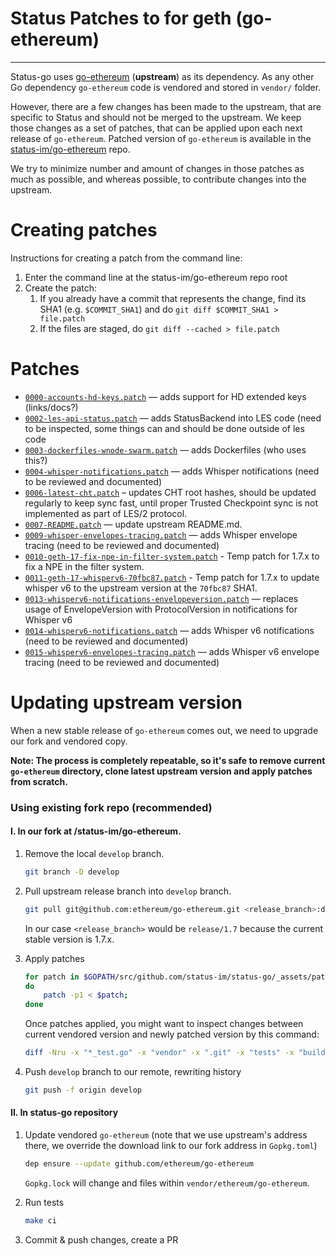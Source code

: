 # Status Patches to for geth (go-ethereum)
---

Status-go uses [go-ethereum](https://github.com/ethereum/go-ethereum) (**upstream**) as its dependency. As any other Go dependency `go-ethereum` code is vendored and stored in `vendor/` folder.

However, there are a few changes has been made to the upstream, that are specific to Status and should not be merged to the upstream. We keep those changes as a set of patches, that can be applied upon each next release of `go-ethereum`. Patched version of `go-ethereum` is available in the [status-im/go-ethereum](https://github.com/status/go-ethereum) repo.

We try to minimize number and amount of changes in those patches as much as possible, and whereas possible, to contribute changes into the upstream.

# Creating patches

Instructions for creating a patch from the command line:

1. Enter the command line at the status-im/go-ethereum repo root
1. Create the patch:
    1. If you already have a commit that represents the change, find its SHA1 (e.g. `$COMMIT_SHA1`) and do `git diff $COMMIT_SHA1 > file.patch`
    1. If the files are staged, do `git diff --cached > file.patch`

# Patches

- [`0000-accounts-hd-keys.patch`](./0000-accounts-hd-keys.patch) — adds support for HD extended keys (links/docs?)
- [`0002-les-api-status.patch`](./0002-les-api-status.patch) — adds StatusBackend into LES code (need to be inspected, some things can and should be done outside of les code
- [`0003-dockerfiles-wnode-swarm.patch`](./0003-dockerfiles-wnode-swarm.patch) — adds Dockerfiles (who uses this?)
- [`0004-whisper-notifications.patch`](./0004-whisper-notifications.patch) — adds Whisper notifications (need to be reviewed and documented)
- [`0006-latest-cht.patch`](./0006-latest-cht.patch) – updates CHT root hashes, should be updated regularly to keep sync fast, until proper Trusted Checkpoint sync is not implemented as part of LES/2 protocol.
- [`0007-README.patch`](./0007-README.patch) — update upstream README.md.
- [`0009-whisper-envelopes-tracing.patch`](./0009-whisper-envelopes-tracing.patch) — adds Whisper envelope tracing (need to be reviewed and documented)
- [`0010-geth-17-fix-npe-in-filter-system.patch`](./0010-geth-17-fix-npe-in-filter-system.patch) - Temp patch for 1.7.x to fix a NPE in the filter system.
- [`0011-geth-17-whisperv6-70fbc87.patch`](./0011-geth-17-whisperv6-70fbc87.patch) - Temp patch for 1.7.x to update whisper v6 to the upstream version at the `70fbc87` SHA1.
- [`0013-whisperv6-notifications-envelopeversion.patch`](./0013-whisperv6-notifications-envelopeversion.patch) — replaces usage of EnvelopeVersion with ProtocolVersion in notifications for Whisper v6
- [`0014-whisperv6-notifications.patch`](./0014-whisperv6-notifications.patch) — adds Whisper v6 notifications (need to be reviewed and documented)
- [`0015-whisperv6-envelopes-tracing.patch`](./0015-whisperv6-envelopes-tracing.patch) — adds Whisper v6 envelope tracing (need to be reviewed and documented)

# Updating upstream version

When a new stable release of `go-ethereum` comes out, we need to upgrade our fork and vendored copy.

**Note: The process is completely repeatable, so it's safe to remove current `go-ethereum` directory, clone latest upstream version and apply patches from scratch.**

### Using existing fork repo (recommended)

#### I. In our fork at /status-im/go-ethereum.

1. Remove the local `develop` branch.

    ```bash
    git branch -D develop
    ```

1. Pull upstream release branch into `develop` branch.

    ```bash
    git pull git@github.com:ethereum/go-ethereum.git <release_branch>:develop
    ```
    In our case `<release_branch>` would be `release/1.7` because the current stable version is
    1.7.x.

1. Apply patches

    ```bash
    for patch in $GOPATH/src/github.com/status-im/status-go/_assets/patches/geth/*.patch;
    do
        patch -p1 < $patch;
    done
    ```

    Once patches applied, you might want to inspect changes between current vendored version and newly patched version by this command:
    ```bash
    diff -Nru -x "*_test.go" -x "vendor" -x ".git" -x "tests" -x "build" --brief $GOPATH/src/github.com/status-im/go-ethereum $GOPATH/src/github.com/status-im/status-go/vendor/github.com/ethereum/go-ethereum
    ```

1. Push `develop` branch to our remote, rewriting history

    ```bash
    git push -f origin develop
    ```

#### II. In status-go repository

1. Update vendored `go-ethereum` (note that we use upstream's address there, we override the download link to our fork address in `Gopkg.toml`)

    ```bash
    dep ensure --update github.com/ethereum/go-ethereum
    ```

    `Gopkg.lock` will change and files within `vendor/ethereum/go-ethereum`.

1. Run tests

    ```bash
    make ci
    ```

1. Commit & push changes, create a PR

